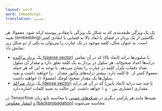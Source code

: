```yaml
---
layout: word
word: Embeddings
translation: تعبیه
---
```


یک یک ویژگی طبقه‌بندی که به شکل یک ویژگی با مقادیر پیوسته ارائه شود. معمولا، هر تعبیه (‌embedding) نگاشتی از یک بردار در فضای با ابعاد بالا به فضایی با ابعادی کمتر است. به عنوان مثال، کلمه موجود در یک عبارت را می‌توان به یکی از دو شکل زیر نمایش داد:

- یک [بردار پراکنده (sparse vector)](/S/sparse_feature) با میلیون‌ها درایه (ابعاد بالا) که در آن تمامی درایه‌ها اعداد صحیح‌اند. هر سلول در بردار به یک کلمه تعلق دارد و مقدار آن سلول تعداد دفعات تکرار کلمه در عبارت را نشان می‌دهد. با توجه به این که هر جمله معمولا کمتر از ۵۰ کلمه دارد، بیشتر درایه‌های وکتور مقدار ۰ را خواهند داشت و بقیه سلول‌ها یک مقدار صحیح کوچک (معمولا ۱) خواهند داشت.
- یک [بردار متراکم (dense vector)](/D/dense_feature) با چند صد درایه (ابعاد پایین) که در آن هر درایه مقداری اعشاری بین ۰ و ۱ خواهد داشت. این حالت به تعبیه کلمات اشاره دارد.

در Tensorflow تعبیه‌ها مانند هر پارامتر دیگری در [شبکه‌های عصبی](/N/neural_network) با محاسبه تابع زیان و [انتشار معکوس (backpropagation)](/B/backpropagation) محاسبه می‌شوند.
